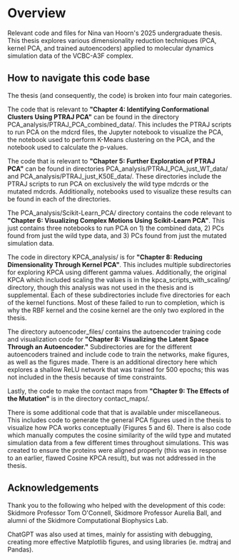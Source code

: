 # Overview
Relevant code and files for Nina van Hoorn's 2025 undergraduate thesis. This thesis explores various dimensionality reduction techniques (PCA, kernel PCA, and trained autoencoders) applied to molecular dynamics simulation data of the VCBC-A3F complex. 


## How to navigate this code base
The thesis (and consequently, the code) is broken into four main categories. 

The code that is relevant to **"Chapter 4: Identifying Conformational Clusters Using PTRAJ PCA"** can be found in the directory PCA_analysis/PTRAJ_PCA_combined_data/. This includes the PTRAJ scripts to run PCA on the mdcrd files, the Jupyter notebook to visualize the PCA, the notebook used to perform K-Means clustering on the PCA, and the notebook used to calculate the p-values.

The code that is relevant to **"Chapter 5: Further Exploration of PTRAJ PCA"** can be found in directories PCA_analysis/PTRAJ_PCA_just_WT_data/ and PCA_analysis/PTRAJ_just_K50E_data/. These directories include the PTRAJ scripts to run PCA on exclusively the wild type mdcrds or the mutated mdcrds. Additionally, notebooks used to visualize these results can be found in each of the directories. 

The PCA_analysis/Scikit-Learn_PCA/ directory contains the code relevant to **"Chapter 6: Visualizing Complex Motions Using Scikit-Learn PCA"**. This just contains three notebooks to run PCA on 1) the combined data, 2) PCs found from just the wild type data, and 3) PCs found from just the mutated simulation data. 

The code in directory KPCA_analysis/ is for **"Chapter 8: Reducing Dimensionality Through Kernel PCA"**. This includes multiple subdirectories for exploring KPCA using different gamma values. Additionally, the original KPCA which included scaling the values is in the kpca_scripts_with_scaling/ directory, though this analysis was not used in the thesis and is supplemental. Each of these subdirectories include five directories for each of the kernel functions. Most of these failed to run to completion, which is why the RBF kernel and the cosine kernel are the only two explored in the thesis. 

The directory autoencoder_files/ contains the autoencoder training code and visualization code for **"Chapter 8: Visualizing the Latent Space Through an Autoencoder."** Subdirectories are for the different autoencoders trained and include code to train the networks, make figures, as well as the figures made. There is an additional directory here which explores a shallow ReLU network that was trained for 500 epochs; this was not included in the thesis because of time constraints. 

Lastly, the code to make the contact maps from **"Chapter 9: The Effects of the Mutation"** is in the directory contact_maps/.

There is some additional code that that is available under miscellaneous. This includes code to generate the general PCA figures used in the thesis to visualize how PCA works conceptually (Figures 5 and 6). There is also code which manually computes the cosine similarity of the wild type and mutated simulation data from a few different times throughout simulations. This was created to ensure the proteins were aligned properly (this was in response to an earlier, flawed Cosine KPCA result), but was not addressed in the thesis. 


## Acknowledgements
Thank you to the following who helped with the development of this code: Skidmore Professor Tom O'Connell, Skidmore Professor Aurelia Ball, and alumni of the Skidmore Computational Biophysics Lab.

ChatGPT was also used at times, mainly for assisting with debugging, creating more effective Matplotlib figures, and using libraries (ie. mdtraj and Pandas).
